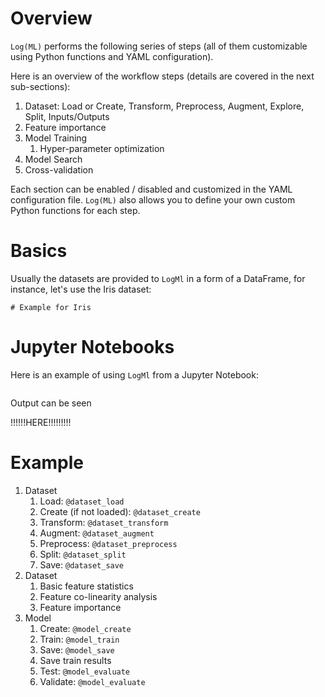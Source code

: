 
# Overview

`Log(ML)` performs the following series of steps (all of them customizable using Python functions and YAML configuration).

Here is an overview of the workflow steps (details are covered in the next sub-sections):

1. Dataset: Load or Create, Transform, Preprocess, Augment, Explore, Split, Inputs/Outputs
1. Feature importance
1. Model Training
	1. Hyper-parameter optimization
1. Model Search
1. Cross-validation

Each section can be enabled / disabled and customized in the YAML configuration file.
`Log(ML)` also allows you to define your own custom Python functions for each step.

# Basics

Usually the datasets are provided to `LogMl` in a form of a DataFrame, for instance, let's use the Iris dataset:

```
# Example for Iris
```

# Jupyter Notebooks

Here is an example of using `LogMl` from a Jupyter Notebook:

```
```

Output can be seen

!!!!!!HERE!!!!!!!!!

# Example

1. Dataset
    1. Load: `@dataset_load`
    1. Create (if not loaded): `@dataset_create`
    1. Transform: `@dataset_transform`
    1. Augment: `@dataset_augment`
    1. Preprocess: `@dataset_preprocess`
    1. Split: `@dataset_split`
    1. Save: `@dataset_save`
1. Dataset
    1. Basic feature statistics
    1. Feature co-linearity analysis
    1. Feature importance
1. Model
    1. Create: `@model_create`
    1. Train: `@model_train`
    1. Save: `@model_save`
    1. Save train results
    1. Test: `@model_evaluate`
    1. Validate: `@model_evaluate`
